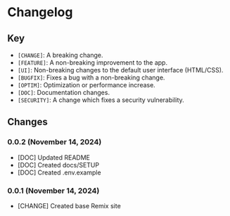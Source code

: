 # Changelog

## Key

* `[CHANGE]`: A breaking change. 
* `[FEATURE]`: A non-breaking improvement to the app. 
* `[UI]`: Non-breaking changes to the default user interface (HTML/CSS).
* `[BUGFIX]`: Fixes a bug with a non-breaking change.
* `[OPTIM]`: Optimization or performance increase.
* `[DOC]`: Documentation changes.
* `[SECURITY]`: A change which fixes a security vulnerability.


## Changes

### 0.0.2 (November 14, 2024)

* [DOC] Updated README
* [DOC] Created docs/SETUP
* [DOC] Created .env.example

### 0.0.1 (November 14, 2024)

* [CHANGE] Created base Remix site